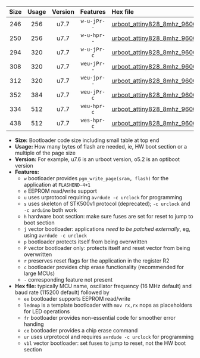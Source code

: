 |Size|Usage|Version|Features|Hex file|
|:-:|:-:|:-:|:-:|:--|
|246|256|u7.7|`w-u-jPr--`|[urboot_attiny828_8mhz_9600bps_lednop_ur_vbl.hex](https://raw.githubusercontent.com/stefanrueger/urboot.hex/main/mcus/attiny828/fcpu_8mhz/9600_bps/urboot_attiny828_8mhz_9600bps_lednop_ur_vbl.hex)|
|250|256|u7.7|`w-u-hpr--`|[urboot_attiny828_8mhz_9600bps_lednop_fr_ur.hex](https://raw.githubusercontent.com/stefanrueger/urboot.hex/main/mcus/attiny828/fcpu_8mhz/9600_bps/urboot_attiny828_8mhz_9600bps_lednop_fr_ur.hex)|
|294|320|u7.7|`w-u-jPr-c`|[urboot_attiny828_8mhz_9600bps_lednop_fr_ce_ur_vbl.hex](https://raw.githubusercontent.com/stefanrueger/urboot.hex/main/mcus/attiny828/fcpu_8mhz/9600_bps/urboot_attiny828_8mhz_9600bps_lednop_fr_ce_ur_vbl.hex)|
|308|320|u7.7|`weu-jPr--`|[urboot_attiny828_8mhz_9600bps_ee_lednop_ur_vbl.hex](https://raw.githubusercontent.com/stefanrueger/urboot.hex/main/mcus/attiny828/fcpu_8mhz/9600_bps/urboot_attiny828_8mhz_9600bps_ee_lednop_ur_vbl.hex)|
|312|320|u7.7|`weu-jpr--`|[urboot_attiny828_8mhz_9600bps_ee_lednop_fr_ur_vbl.hex](https://raw.githubusercontent.com/stefanrueger/urboot.hex/main/mcus/attiny828/fcpu_8mhz/9600_bps/urboot_attiny828_8mhz_9600bps_ee_lednop_fr_ur_vbl.hex)|
|352|384|u7.7|`weu-jPr-c`|[urboot_attiny828_8mhz_9600bps_ee_lednop_fr_ce_ur_vbl.hex](https://raw.githubusercontent.com/stefanrueger/urboot.hex/main/mcus/attiny828/fcpu_8mhz/9600_bps/urboot_attiny828_8mhz_9600bps_ee_lednop_fr_ce_ur_vbl.hex)|
|334|512|u7.7|`weu-hpr-c`|[urboot_attiny828_8mhz_9600bps_ee_lednop_fr_ce_ur.hex](https://raw.githubusercontent.com/stefanrueger/urboot.hex/main/mcus/attiny828/fcpu_8mhz/9600_bps/urboot_attiny828_8mhz_9600bps_ee_lednop_fr_ce_ur.hex)|
|438|512|u7.7|`wes-hpr-c`|[urboot_attiny828_8mhz_9600bps_ee_lednop_fr_ce.hex](https://raw.githubusercontent.com/stefanrueger/urboot.hex/main/mcus/attiny828/fcpu_8mhz/9600_bps/urboot_attiny828_8mhz_9600bps_ee_lednop_fr_ce.hex)|

- **Size:** Bootloader code size including small table at top end
- **Usage:** How many bytes of flash are needed, ie, HW boot section or a multiple of the page size
- **Version:** For example, u7.6 is an urboot version, o5.2 is an optiboot version
- **Features:**
  + `w` bootloader provides `pgm_write_page(sram, flash)` for the application at `FLASHEND-4+1`
  + `e` EEPROM read/write support
  + `u` uses urprotocol requiring `avrdude -c urclock` for programming
  + `s` uses skeleton of STK500v1 protocol (deprecated); `-c urclock` and `-c arduino` both work
  + `h` hardware boot section: make sure fuses are set for reset to jump to boot section
  + `j` vector bootloader: applications *need to be patched externally*, eg, using `avrdude -c urclock`
  + `p` bootloader protects itself from being overwritten
  + `P` vector bootloader only: protects itself and reset vector from being overwritten
  + `r` preserves reset flags for the application in the register R2
  + `c` bootloader provides chip erase functionality (recommended for large MCUs)
  + `-` corresponding feature not present
- **Hex file:** typically MCU name, oscillator frequency (16 MHz default) and baud rate (115200 default) followed by
  + `ee` bootloader supports EEPROM read/write
  + `lednop` is a template bootloader with `mov rx,rx` nops as placeholders for LED operations
  + `fr` bootloader provides non-essential code for smoother error handing
  + `ce` bootloader provides a chip erase command
  + `ur` uses urprotocol and requires `avrdude -c urclock` for programming
  + `vbl` vector bootloader: set fuses to jump to reset, not the HW boot section

